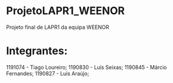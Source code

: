 # ProjetoLAPR1_WEENOR
Projeto final de LAPR1 da equipa WEENOR
# Integrantes:
1191074 - Tiago Loureiro;
1190830 - Luís Seixas;
1190845 - Márcio Fernandes;
1190827 - Luís Araújo;
